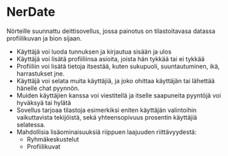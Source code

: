 # NerDate
Nörteille suunnattu deittisovellus, jossa painotus on tilastoitavasa datassa profiilikuvan ja bion sijaan.
* Käyttäjä voi luoda tunnuksen ja kirjautua sisään ja ulos
* Käyttäjä voi lisätä profiiliinsa asioita, joista hän tykkää tai ei tykkää
* Profiiliin voi lisätä tietoja itsestää, kuten sukupuoli, suuntautuminen, ikä, harrastukset jne.
* Käyttäjä voi selata muita käyttäjiä, ja joko ohittaa käyttäjän tai lähettää hänelle chat pyynnön.
* Muiden käyttäjien kanssa voi viestitellä ja itselle saapuneita pyyntöjä voi hyväksyä tai hylätä
* Sovellus tarjoaa tilastoja esimerkiksi eniten käyttäjän valintoihin vaikuttavista tekijöistä, sekä yhteensopivuus prosentin käyttäjiä selatessa.
* Mahdollisia lisäominaisuuksiä riippuen laajuuden riittävyydestä:
  * Ryhmäkeskustelut
  * Profiilikuvat
